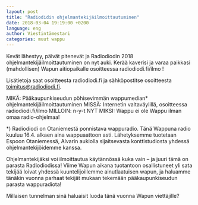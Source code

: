 ```yaml
---
layout: post
title: "Radiodidin ohjelmantekijäilmoittautuminen"
date: 2018-03-04 19:19:00 +0200
language: eng
author: Viestintämestari
categories: muut wappu
---
```

Kevät lähestyy, päivät pitenevät ja Radiodiodin 2018 ohjelmantekijäilmoittautuminen on nyt auki. Kerää kaverisi ja varaa paikkasi (mahdollisen) Wapun aitiopaikalle osoitteessa radiodiodi.fi/ilmo !

Lisätietoja saat osoitteesta radiodiodi.fi ja sähköpostitse osoitteesta toimitus@radiodiodi.fi.

MIKÄ: Pääkaupunkiseudun pöhisevimmän wappumedian* ohjelmantekijäilmoittautuminen
MISSÄ: Internetin valtaväylillä, osoitteessa radiodiodi.fi/ilmo
MILLOIN: n-y-t NYT
MIKSI: Wappu ei ole Wappu ilman omaa radio-ohjelmaa!

*) Radiodiodi on Otaniemestä ponnistava wappuradio. Tänä Wappuna radio kuuluu 16.4. alkaen aina wappuaattoon asti. Lähetyksemme tuotetaan Espoon Otaniemessä, Alvarin aukiolla sijaitsevasta konttistudiosta yhdessä ohjelmantekijöidemme kanssa.

Ohjelmantekijäksi voi ilmoittautua käytännössä kuka vain – ja juuri tämä on parasta Radiodiodissa! Viime Wapun aikana tuotantoon osallistuneet yli sata tekijää loivat yhdessä kuuntelijoillemme ainutlaatuisen wapun, ja haluamme tänäkin vuonna parhaat tekijät mukaan tekemään pääkaupunkiseudun parasta wappuradiota!

Millaisen tunnelman sinä haluaisit luoda tänä vuonna Wapun viettäjille?